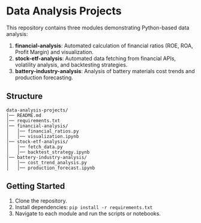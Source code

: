 # Data Analysis Projects

This repository contains three modules demonstrating Python-based data analysis:

1. **financial-analysis**: Automated calculation of financial ratios (ROE, ROA, Profit Margin) and visualization.
2. **stock-etf-analysis**: Automated data fetching from financial APIs, volatility analysis, and backtesting strategies.
3. **battery-industry-analysis**: Analysis of battery materials cost trends and production forecasting.

## Structure

```
data-analysis-projects/
│── README.md
│── requirements.txt
│── financial-analysis/
│   │── financial_ratios.py
│   │── visualization.ipynb
│── stock-etf-analysis/
│   │── fetch_data.py
│   │── backtest_strategy.ipynb
│── battery-industry-analysis/
│   │── cost_trend_analysis.py
│   │── production_forecast.ipynb
```

## Getting Started

1. Clone the repository.
2. Install dependencies: `pip install -r requirements.txt`
3. Navigate to each module and run the scripts or notebooks.
